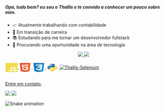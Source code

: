 ##### Opa, tudo bem? eu sou o Thallis e te convido a conhecer um pouco sobre mim.

- 📈 Atualmente trabalhando com contabilidade
- 🔁 Em transição de carreira
- 📚 Estudando para me tornar um desenvolvedor fullstack
- 🔎 Procurando uma oportunidade na área de tecnologia

<div align="center">
  <a href="https://github.com/THenriqueh">
  <img height="180em" src="https://github-readme-stats.vercel.app/api?username=THenriqueh&show_icons=true&theme=dracula&include_all_commits=true&count_private=true"/>
  <img height="180em" src="https://github-readme-stats.vercel.app/api/top-langs/?username=THenriqueh&layout=compact&langs_count=7&theme=dracula"/>
</div>
  <div style="display: inline_block"><br>
  <img align="center" alt="Thallis-Js" height="30" width="40" src="https://raw.githubusercontent.com/devicons/devicon/master/icons/javascript/javascript-plain.svg">
  <img align="center" alt="Thallis-HTML" height="30" width="40" src="https://raw.githubusercontent.com/devicons/devicon/master/icons/html5/html5-original.svg">
  <img align="center" alt="Thallis-CSS" height="30" width="40" src="https://raw.githubusercontent.com/devicons/devicon/master/icons/css3/css3-original.svg">
  <img align="center" alt="Thallis-Python" height="30" width="40" src="https://raw.githubusercontent.com/devicons/devicon/master/icons/python/python-original.svg">
  <img align="center" alt="Thallis-Selenium" height="30" width="40" src="https://cdn.jsdelivr.net/gh/devicons/devicon/icons/selenium/selenium-original.svg"/>
          
</div>
  
  ##
  Entre em contato:
  
<div> 
  <a href = "mailto:thallis.ferreira2019@gmail.com"><img src="https://img.shields.io/badge/-Gmail-%23333?style=for-the-badge&logo=gmail&logoColor=white" target="_blank"></a>
  <a href="https://www.linkedin.com/in/thallis-henrique-ferreira-80b6461b5" target="_blank"><img src="https://img.shields.io/badge/-LinkedIn-%230077B5?style=for-the-badge&logo=linkedin&logoColor=white" target="_blank"></a> 
 
  ![Snake animation](https://github.com/THenriqueh)
 
 
</div>

